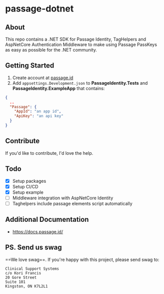 # passage-dotnet

## About
This repo contains a .NET SDK for Passage Identity, TagHelpers and AspNetCore Authentication Middleware to make using Passage PassKeys as easy as possible for the .NET community.

## Getting Started

1. Create account at [passage.id](https://passage.id/)
2. Add `appsettings.Development.json` to **PassageIdentity.Tests** and **PassageIdentity.ExampleApp** that contains:

```json
{
  ..
  "Passage": {
    "AppId": "an app id",
    "ApiKey": "an api key"
  }
}
```

## Contribute

If you'd like to contribute, I'd love the help.

## Todo

- [X] Setup packages
- [X] Setup CI/CD
- [X] Setup example
- [ ] Middleware integration with AspNetCore Identity
- [ ] Taghelpers include passage elements script automatically

## Additional Documentation

- https://docs.passage.id/

## PS. Send us swag

==We love swag==. If you're happy with this project, please send swag to:

```
Clinical Support Systems
c/o Kori Francis
20 Gore Street
Suite 101
Kingston, ON K7L2L1
```
